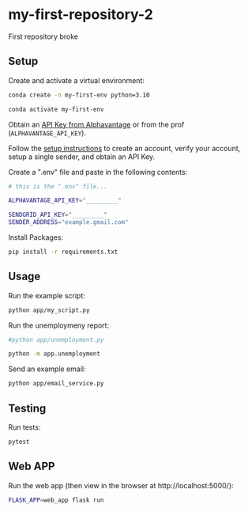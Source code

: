 # my-first-repository-2
 First repository broke

## Setup

Create and activate a virtual environment:

```sh
conda create -n my-first-env python=3.10

conda activate my-first-env
```

Obtain an [API Key from Alphavantage](https://www.alphavantage.co/support/#api-key) or from the prof (`ALPHAVANTAGE_API_KEY`).

Follow the [setup instructions](https://github.com/prof-rossetti/intro-to-python/blob/main/notes/python/packages/sendgrid.md) to create an account, verify your account, setup a single sender, and obtain an API Key.


Create a ".env" file and paste in the following contents:

```sh
# this is the ".env" file...

ALPHAVANTAGE_API_KEY="_________"

SENDGRID_API_KEY="_________"
SENDER_ADDRESS="example.gmail.com"
```



Install Packages:
```sh
pip install -r requirements.txt
```

## Usage

Run the example script:

```sh
python app/my_script.py

```
Run the unemploymeny report:

```sh
#python app/unemployment.py

python -m app.unemployment

```

Send an example email:

```sh
python app/email_service.py
```

## Testing

Run tests:

```sh
pytest
```

## Web APP

Run the web app (then view in the browser at http://localhost:5000/):

```sh
FLASK_APP=web_app flask run
```